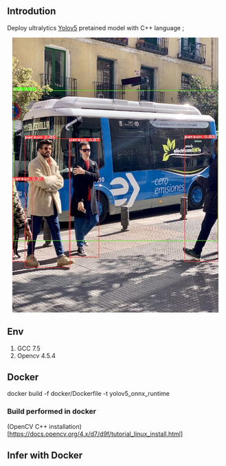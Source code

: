 ## Introdution

Deploy ultralytics [Yolov5](https://github.com/ultralytics/yolov5.git) pretained model with C++ language ;

<div align="center">
<img src="assets/output.jpg">
</div>




## Env
1. GCC 7.5
2. Opencv 4.5.4

## Docker 
docker build -f docker/Dockerfile -t yolov5_onnx_runtime

### Build performed in docker
(OpenCV C++ installation)[https://docs.opencv.org/4.x/d7/d9f/tutorial_linux_install.html]

## Infer with Docker


